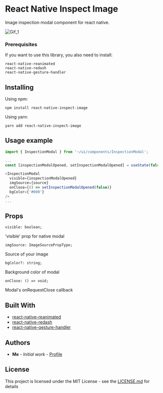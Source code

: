 # React Native Inspect Image

Image inspection modal component for react native.

![Gif_1](https://github.com/RNEvok/react-native-inspect-image/blob/main/gif1.gif?raw=true)

### Prerequisites

If you want to use this library, you also need to install:

```
react-native-reanimated
react-native-redash
react-native-gesture-handler
```

## Installing

Using npm:

```
npm install react-native-inspect-image
```

Using yarn:

```
yarn add react-native-inspect-image
```

## Usage example

```javascript
import { InspectionModal } from '~/ui/components/InspectionModal';

...
const [inspectionModalOpened, setInspectionModalOpened] = useState(false);

<InspectionModal 
  visible={inspectionModalOpened}
  imgSource={source}
  onClose={() => setInspectionModalOpened(false)}
  bgColor={'#000'}
/>
...
```

## Props


```
visible: boolean;
```
'visible' prop for native modal

```
imgSource: ImageSourcePropType;
```
Source of your image

```
bgColor?: string;
```
Background color of modal

```
onClose: () => void;
```
Modal's onRequestClose callback

## Built With

* [react-native-reanimated](https://www.npmjs.com/package/react-native-reanimated)
* [react-native-redash](https://www.npmjs.com/package/react-native-redash)
* [react-native-gesture-handler](https://www.npmjs.com/package/react-native-gesture-handler)


## Authors

* **Me** - *Initial work* - [Profile](https://github.com/RNEvok)

## License

This project is licensed under the MIT License - see the [LICENSE.md](./LICENSE.md) for details